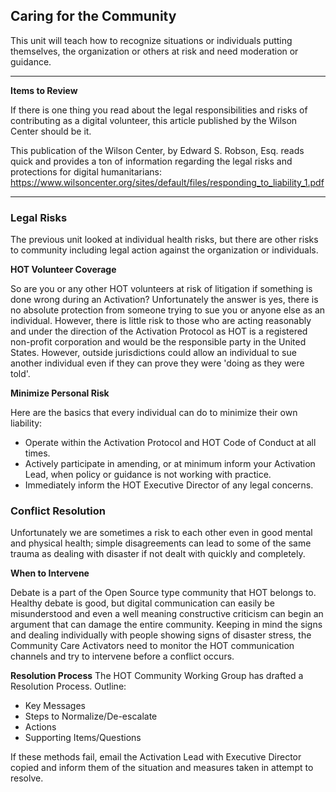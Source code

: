 ## Caring for the Community
This unit will teach how to recognize situations or individuals putting themselves, the organization or others at risk and need moderation or guidance.

---

**Items to Review**

If there is one thing you read about the legal responsibilities and risks of contributing as a digital volunteer, this article published by the Wilson Center should be it.

This publication of the Wilson Center, by Edward S. Robson, Esq. reads quick and provides a ton of information regarding the legal risks and protections for digital humanitarians: https://www.wilsoncenter.org/sites/default/files/responding_to_liability_1.pdf

---

### Legal Risks
The previous unit looked at individual health risks, but there are other risks to community including legal action against the organization or individuals.

**HOT Volunteer Coverage**

So are you or any other HOT volunteers at risk of litigation if something is done wrong during an Activation?
Unfortunately the answer is yes, there is no absolute protection from someone trying to sue you or anyone else as an individual. However, there is little risk to those who are acting reasonably and under the direction of the Activation Protocol as HOT is a registered non-profit corporation and would be the responsible party in the United States. However, outside jurisdictions could allow an individual to sue another individual even if they can prove they were 'doing as they were told'.

**Minimize Personal Risk**

Here are the basics that every individual can do to minimize their own liability:
* Operate within the Activation Protocol and HOT Code of Conduct at all times.
* Actively participate in amending, or at minimum inform your Activation Lead, when policy or guidance is not working with practice.
* Immediately inform the HOT Executive Director of any legal concerns.

### Conflict Resolution
Unfortunately we are sometimes a risk to each other even in good mental and physical health; simple disagreements can lead to some of the same trauma as dealing with disaster if not dealt with quickly and completely.

**When to Intervene**

Debate is a part of the Open Source type community that HOT belongs to. Healthy debate is good, but digital communication can easily be misunderstood and even a well meaning constructive criticism can begin an argument that can damage the entire community. Keeping in mind the signs and dealing individually with people showing signs of disaster stress, the Community Care Activators need to monitor the HOT communication channels and try to intervene before a conflict occurs.

**Resolution Process**
The HOT Community Working Group has drafted a Resolution Process.
Outline:
* Key Messages
* Steps to Normalize/De-escalate
* Actions
* Supporting Items/Questions

If these methods fail, email the Activation Lead with Executive Director copied and inform them of the situation and measures taken in attempt to resolve.
